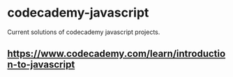 # codecademy-javascript
Current solutions of codecademy javascript projects.

## https://www.codecademy.com/learn/introduction-to-javascript
